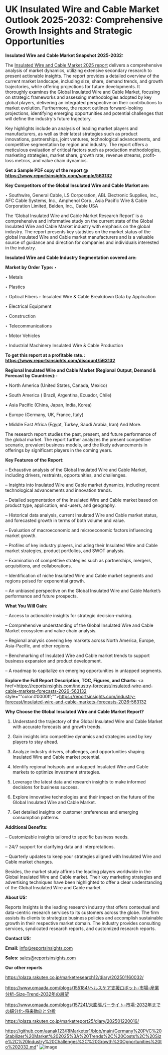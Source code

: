 # UK Insulated Wire and Cable Market Outlook 2025-2032: Comprehensive Growth Insights and Strategic Opportunities

<strong>Insulated Wire and Cable Market Snapshot 2025-2032:</strong>

The <a href=https://www.reportsinsights.com/sample/563132>Insulated Wire and Cable Market 2025 report</a> delivers a comprehensive analysis of market dynamics, utilizing extensive secondary research to present actionable insights. The report provides a detailed overview of the current market landscape, including size, share, demand trends, and growth trajectories, while offering projections for future developments. It thoroughly examines the Global Insulated Wire and Cable Market, focusing on strategic frameworks and assessing methodologies adopted by key global players, delivering an integrated perspective on their contributions to market evolution. Furthermore, the report outlines forward-looking projections, identifying emerging opportunities and potential challenges that will define the industry's future trajectory.

Key highlights include an analysis of leading market players and manufacturers, as well as their latest strategies such as product innovations, partnerships, joint ventures, technological advancements, and competitive segmentation by region and industry. The report offers a meticulous evaluation of critical factors such as production methodologies, marketing strategies, market share, growth rate, revenue streams, profit-loss metrics, and value chain dynamics.

<strong>Get a Sample PDF copy of the report @ <a href=https://www.reportsinsights.com/sample/563132 style=color:#0000ff;>https://www.reportsinsights.com/sample/563132</a></strong>

<strong>Key Competitors of the Global Insulated Wire and Cable Market are:</strong>

‣ Southwire, General Cable, LS Corporation, ABL Electronic Supplies, Inc., AFC Cable Systems, Inc., Amphenol Corp., Asia Pacific Wire & Cable Corporation Limited, Belden, Inc., Cable USA

The ‘Global Insulated Wire and Cable Market Research Report’ is a comprehensive and informative study on the current state of the Global Insulated Wire and Cable Market industry with emphasis on the global industry. The report presents key statistics on the market status of the global Insulated Wire and Cable market manufacturers and is a valuable source of guidance and direction for companies and individuals interested in the industry.

<strong>Insulated Wire and Cable Industry Segmentation covered are:</strong>

<strong>Market by Order Type: </strong>
‣ 

‣ Metals

‣ Plastics

‣ Optical Fibers
‣ Insulated Wire & Cable Breakdown Data by Application

‣ Electrical Equipment

‣ Construction

‣ Telecommunications

‣ Motor Vehicles

‣ Industrial Machinery
Insulated Wire & Cable Production

<strong>To get this report at a profitable rate.: <a href=https://www.reportsinsights.com/discount/563132 style=color:#0000ff;>https://www.reportsinsights.com/discount/563132</a></strong>

<strong>Regional Insulated Wire and Cable Market (Regional Output, Demand &amp; Forecast by Countries):-</strong>

• North America (United States, Canada, Mexico)

• South America ( Brazil, Argentina, Ecuador, Chile)

• Asia Pacific (China, Japan, India, Korea)

• Europe (Germany, UK, France, Italy)

• Middle East Africa (Egypt, Turkey, Saudi Arabia, Iran) And More.

The research report studies the past, present, and future performance of the global market. The report further analyzes the present competitive scenario, prevalent business models, and the likely advancements in offerings by significant players in the coming years.

<strong>Key Features of the Report:</strong>

– Exhaustive analysis of the Global Insulated Wire and Cable Market, including drivers, restraints, opportunities, and challenges.

– Insights into Insulated Wire and Cable market dynamics, including recent technological advancements and innovation trends.

– Detailed segmentation of the Insulated Wire and Cable market based on product type, application, end-users, and geography.

– Historical data analysis, current Insulated Wire and Cable market status, and forecasted growth in terms of both volume and value.

– Evaluation of macroeconomic and microeconomic factors influencing market growth.

– Profiles of key industry players, including their Insulated Wire and Cable market strategies, product portfolios, and SWOT analysis.

– Examination of competitive strategies such as partnerships, mergers, acquisitions, and collaborations.

– Identification of niche Insulated Wire and Cable market segments and regions poised for exponential growth.

– An unbiased perspective on the Global Insulated Wire and Cable Market’s performance and future prospects.

<strong>What You Will Gain:</strong>

– Access to actionable insights for strategic decision-making.

– Comprehensive understanding of the Global Insulated Wire and Cable Market ecosystem and value chain analysis.

– Regional analysis covering key markets across North America, Europe, Asia-Pacific, and other regions.

– Benchmarking of Insulated Wire and Cable market trends to support business expansion and product development.

– A roadmap to capitalize on emerging opportunities in untapped segments.

<strong>Explore the Full Report Description, TOC, Figures, and Charts:</strong>
<a href=https://reportsinsights.com/industry-forecast/insulated-wire-and-cable-markets-forecasts-2026-563132 style=""color:#0000ff;"">https://reportsinsights.com/industry-forecast/insulated-wire-and-cable-markets-forecasts-2026-563132</a>

<strong>Why Choose the Global Insulated Wire and Cable Market Report?</strong>

1. Understand the trajectory of the Global Insulated Wire and Cable Market with accurate forecasts and growth trends.

2. Gain insights into competitive dynamics and strategies used by key players to stay ahead.

3. Analyze industry drivers, challenges, and opportunities shaping Insulated Wire and Cable market potential.

4. Identify regional hotspots and untapped Insulated Wire and Cable markets to optimize investment strategies.

5. Leverage the latest data and research insights to make informed decisions for business success.

6. Explore innovative technologies and their impact on the future of the Global Insulated Wire and Cable Market.

7. Get detailed insights on customer preferences and emerging consumption patterns.

<strong>Additional Benefits:</strong>

– Customizable insights tailored to specific business needs.

– 24/7 support for clarifying data and interpretations.

– Quarterly updates to keep your strategies aligned with Insulated Wire and Cable market changes.

Besides, the market study affirms the leading players worldwide in the Global Insulated Wire and Cable market. Their key marketing strategies and advertising techniques have been highlighted to offer a clear understanding of the Global Insulated Wire and Cable market.

<strong><strong>About US</strong>:</strong>

Reports Insights is the leading research industry that offers contextual and data-centric research services to its customers across the globe. The firm assists its clients to strategize business policies and accomplish sustainable growth in their respective market domain. The industry provides consulting services, syndicated research reports, and customized research reports.

<strong>Contact US:</strong>

<p class=><b>Email:</b> <a href=mailto:info@reportsinsights.com>info@reportsinsights.com</a></p>
<p class=><b>Sales:</b> <a href=mailto:sales@reportsinsights.com>sales@reportsinsights.com</a></p>

<strong>Our other reports</strong>

<a href=https://plaza.rakuten.co.jp/marketresearch12/diary/202501160032/>https://plaza.rakuten.co.jp/marketresearch12/diary/202501160032/</a>

<a href=https://www.omaada.com/blogs/155184/ヘルスケア支援ロボット-市場-産業分析-Size-Trend-2032年の展望>https://www.omaada.com/blogs/155184/ヘルスケア支援ロボット-市場-産業分析-Size-Trend-2032年の展望</a>

<a href=https://www.omaada.com/blogs/157241/未膨張パーライト-市場-2032年までの細分化-将来動向と分析>https://www.omaada.com/blogs/157241/未膨張パーライト-市場-2032年までの細分化-将来動向と分析</a>

<a href=https://plaza.rakuten.co.jp/marketreport25/diary/202501220016/>https://plaza.rakuten.co.jp/marketreport25/diary/202501220016/</a>

<a href=https://github.com/aanak123/RIMarketer1/blob/main/Germany%20PVC%20Stabilizer%20Market%202025%3A%20Trends%2C%20Costs%2C%20Size%2C%20Industry%20Challenges%2C%20Growth%20Opportunities%20to%202032.md>https://github.com/aanak123/RIMarketer1/blob/main/Germany%20PVC%20Stabilizer%20Market%202025%3A%20Trends%2C%20Costs%2C%20Size%2C%20Industry%20Challenges%2C%20Growth%20Opportunities%20to%202032.md</a>"
![image](https://github.com/user-attachments/assets/253fe970-74c7-4976-92d2-8d67ad332054)
